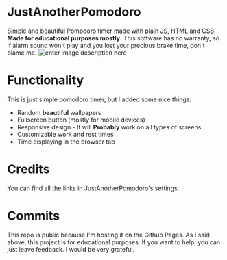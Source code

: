 # JustAnotherPomodoro

Simple and beautiful Pomodoro timer made with plain JS, HTML and CSS. **Made for educational purposes mostly.** This software has no warranty, so if alarm sound won't play and you lost your precious brake time, don't blame me.
![enter image description here](https://raw.githubusercontent.com/miharnas/JustAnotherPomodoro/main/media/images/screenshots/screenshot.png)

# Functionality

This is just simple pomodoro timer, but I added some nice things:

 - Random **beautiful** wallpapers
 - Fullscreen button (mostly for mobile devices)
 - Responsive design - It will **Probably** work on all types of screens
 - Customizable work and rest times
 - Time displaying in the browser tab

# Credits

You can find all the links in JustAnotherPomodoro's settings.

# Commits

This repo is public because I'm hosting it on the Github Pages. As I said above, this project is for educational purposes. If you want to help, you can just leave feedback. I would be very grateful.
